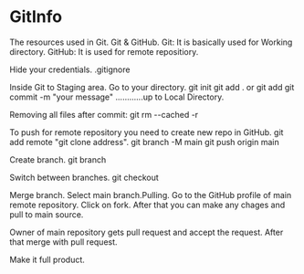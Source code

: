 # GitInfo
The resources used in Git.
Git & GitHub.
Git: It is basically used for Working directory.
GitHub: It is used for remote repositiory.

Hide your credentials.
.gitignore

Inside Git to Staging area.
Go to your directory.
git init
git add . or git add <specific file>
git commit -m "your message"
............up to Local Directory.
  
Removing all files after commit:
git rm --cached -r


To push for remote repository you need to create new repo in GitHub.
git add remote "git clone address".
git branch -M main
git push origin main

Create branch.
git branch <branch name>

Switch between branches.
git checkout <branch name>
  
Merge branch.
Select main branch.Pulling.
Go to the GitHub profile of main remote repository.
Click on fork.
After that you can make any chages and pull to main source.

Owner of main repository gets pull request and accept the request.
After that merge with pull request.
  
Make it full product.



